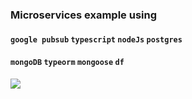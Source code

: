 ### Microservices example using

#### `google pubsub` `typescript` `nodeJs` `postgres`

#### `mongoDB` `typeorm` `mongoose` `df`

![]("/assets/arc.png?raw=true")
